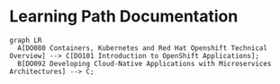 # Learning Path Documentation

``` mermaid
graph LR
  A[DO080 Containers, Kubernetes and Red Hat Openshift Technical Overview] --> C[DO101 Introduction to OpenShift Applications];
  B[DO092 Developing Cloud-Native Applications with Microservices Architectures] --> C;
```
